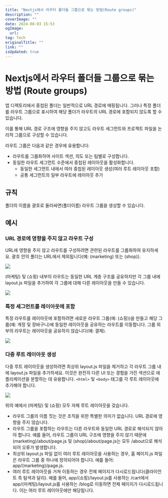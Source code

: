 ```yaml
---
title: "Nextjs에서 라우터 폴더들 그룹으로 묶는 방법(Route groups)"
description: ""
coverImage: ""
date: 2024-08-03 15:53
ogImage: 
  url: 
tag: Tech
originalTitle: ""
link: ""
isUpdated: true
---
```






# Nextjs에서 라우터 폴더들 그룹으로 묶는 방법 (Route groups)

앱 디렉토리에서 중첩된 폴더는 일반적으로 URL 경로에 매핑됩니다. 그러나 특정 폴더를 라우트 그룹으로 표시하여 해당 폴더가 라우트의 URL 경로에 포함되지 않도록 할 수 있습니다.

이를 통해 URL 경로 구조에 영향을 주지 않고도 라우트 세그먼트와 프로젝트 파일을 논리적 그룹으로 구성할 수 있습니다.

라우트 그룹은 다음과 같은 경우에 유용합니다:

- 라우트를 그룹화하여 사이트 섹션, 의도 또는 팀별로 구성합니다.
- 동일한 라우트 세그먼트 수준에서 중첩된 레이아웃을 활성화합니다.
  - 동일한 세그먼트 내에서 여러 중첩된 레이아웃 생성(여러 루트 레이아웃 포함)
  - 공통 세그먼트의 일부 라우트에 레이아웃 추가

## 규칙

폴더의 이름을 괄호로 둘러싸면(폴더이름) 라우트 그룹을 생성할 수 있습니다.

## 예시

### URL 경로에 영향을 주지 않고 라우트 구성

URL에 영향을 주지 않고 라우트를 구성하려면 관련된 라우트를 그룹화하여 유지하세요. 괄호 안의 폴더는 URL에서 제외됩니다(예: (marketing) 또는 (shop)).

<img src="/assets/img/Route-Groups_0.png" />

<div class="content-ad"></div>

(마케팅) 및 (쇼핑) 내부의 라우트는 동일한 URL 계층 구조를 공유하지만 각 그룹 내에 layout.js 파일을 추가하여 각 그룹에 대해 다른 레이아웃을 만들 수 있습니다.

<img src="/assets/img/Route-Groups_1.png" />

### 특정 세그먼트를 레이아웃에 포함

특정 라우트를 레이아웃에 포함하려면 새로운 라우트 그룹(예: (쇼핑))을 만들고 해당 그룹(예: 계정 및 장바구니)에 동일한 레이아웃을 공유하는 라우트를 이동합니다. 그룹 외부의 라우트는 레이아웃을 공유하지 않습니다(예: 결제).

<img src="/assets/img/Route-Groups_2.png" />

### 다중 루트 레이아웃 생성

다중 루트 레이아웃을 생성하려면 최상위 layout.js 파일을 제거하고 각 라우트 그룹 내에 layout.js 파일을 추가하세요. 이것은 완전히 다른 UI 또는 경험을 가진 섹션으로 애플리케이션을 분할하는 데 유용합니다. `<html>` 및 `<body>` 태그를 각 루트 레이아웃에 추가해야 합니다.

<img src="/assets/img/Route-Groups_3.png" />

위의 예에서 (마케팅) 및 (쇼핑) 모두 자체 루트 레이아웃을 갖습니다.


- 라우트 그룹의 이름 짓는 것은 조직을 위한 특별한 의미가 없습니다. URL 경로에 영향을 주지 않습니다.
- 라우트 그룹을 포함하는 라우트는 다른 라우트와 동일한 URL 경로로 해석되지 않아야 합니다. 예를 들어, 라우트 그룹이 URL 구조에 영향을 주지 않기 때문에 (marketing)/about/page.js 및 (shop)/about/page.js는 모두 /about으로 해석되어 오류가 발생합니다.
- 최상위 layout.js 파일 없이 여러 루트 레이아웃을 사용하는 경우, 홈 페이지.js 파일은 라우트 그룹 중 하나에 정의되어야 합니다. 예를 들어: app/(marketing)/page.js.
- 여러 루트 레이아웃을 거쳐 이동하는 경우 전체 페이지가 다시로드됩니다(클라이언트 측 탐색과 달리). 예를 들어, app/(쇼핑)/layout.js를 사용하는 /cart에서 app/(마케팅)/layout.js를 사용하는 /blog로 이동하면 전체 페이지가 다시로드됩니다. 이는 여러 루트 레이아웃에만 해당됩니다.
